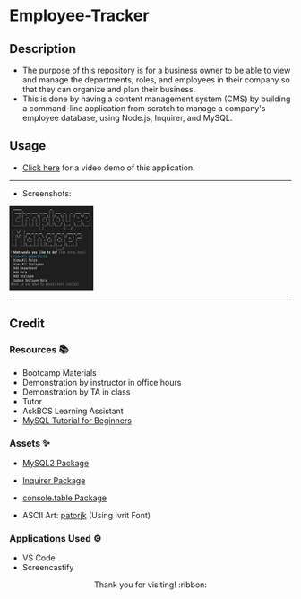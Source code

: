 # Employee-Tracker

## Description

- The purpose of this repository is for a business owner to be able to view and manage the departments, roles, and employees in their company so that they can organize and plan their business.
- This is done by having a content management system (CMS) by building a command-line application from scratch to manage a company's employee database, using Node.js, Inquirer, and MySQL.

## Usage

- [Click here](*) for a video demo of this application.

---------------------------

- Screenshots:

<img src="./demo-images/demo1.png" width="150" height="150">

---------------------------

## Credit

### Resources :books:
- Bootcamp Materials
- Demonstration by instructor in office hours
- Demonstration by TA in class
- Tutor
- AskBCS Learning Assistant
- [MySQL Tutorial for Beginners](https://www.youtube.com/watch?v=7S_tz1z_5bA)

### Assets :sparkles:
- [MySQL2 Package](https://www.npmjs.com/package/mysql2)
- [Inquirer Package](https://www.npmjs.com/package/inquirer/v/8.2.4)
- [console.table Package](https://www.npmjs.com/package/console.table)

- ASCII Art: [patorjk](https://patorjk.com/software/taag/) (Using Ivrit Font)

### Applications Used :gear:
- VS Code
- Screencastify

<p align="center">Thank you for visiting! :ribbon:</p>